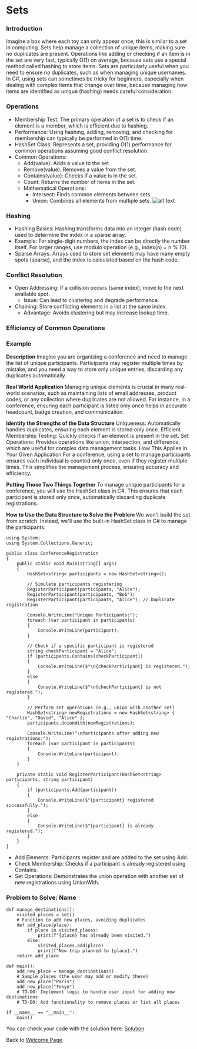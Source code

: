# Sets

### Introduction
Imagine a box where each toy can only appear once; this is similar to a set in computing. Sets help manage a collection of unique items, making sure no duplicates are present. Operations like adding or checking if an item is in the set are very fast, typically O(1) on average, because sets use a special method called hashing to store items. Sets are particularly useful when you need to ensure no duplicates, such as when managing unique usernames. In C#, using sets can sometimes be tricky for beginners, especially when dealing with complex items that change over time, because managing how items are identified as unique (hashing) needs careful consideration.


### Operations
- Membership Test: The primary operation of a set is to check if an element is a member, which is efficient due to hashing.
- Performance: Using hashing, adding, removing, and checking for membership can typically be performed in O(1) time.
 - HashSet Class: Represents a set, providing O(1) performance for common operations assuming good conflict resolution.
- Common Operations:
    - Add(value): Adds a value to the set
    - Remove(value): Removes a value from the set.
    - Contains(value): Checks if a value is in the set.
    - Count: Returns the number of items in the set.
    - Mathematical Operations:
        - Intersect: Finds common elements between sets.
        - Union: Combines all elements from multiple sets.
![alt text](pictures/queues.png.png)

### Hashing
- Hashing Basics: Hashing transforms data into an integer (hash code) used to determine the index in a sparse array.
- Example: For single-digit numbers, the index can be directly the number itself. For larger ranges, use modulo operation (e.g., index(n) = n % 10).
- Sparse Arrays: Arrays used to store set elements may have many empty spots (sparse), and the index is calculated based on the hash code.

### Conflict Resolution
- Open Addressing: If a collision occurs (same index), move to the next available spot.
    - Issue: Can lead to clustering and degrade performance.
- Chaining: Store conflicting elements in a list at the same index.
    - Advantage: Avoids clustering but may increase lookup time.

### Efficiency of Common Operations



### Example
**Description**
Imagine you are organizing a conference and need to manage the list of unique participants. Participants may register multiple times by mistake, and you need a way to store only unique entries, discarding any duplicates automatically.

**Real World Application**
Managing unique elements is crucial in many real-world scenarios, such as maintaining lists of email addresses, product codes, or any collection where duplicates are not allowed. For instance, in a conference, ensuring each participant is listed only once helps in accurate headcount, badge creation, and communication.

**Identify the Strengths of the Data Structure**
Uniqueness: Automatically handles duplicates, ensuring each element is stored only once.
Efficient Membership Testing: Quickly checks if an element is present in the set.
Set Operations: Provides operations like union, intersection, and difference, which are useful for complex data management tasks.
How This Applies in Your Given Application
For a conference, using a set to manage participants ensures each individual is counted only once, even if they register multiple times. This simplifies the management process, ensuring accuracy and efficiency.

**Putting Those Two Things Together**
To manage unique participants for a conference, you will use the HashSet<T> class in C#. This ensures that each participant is stored only once, automatically discarding duplicate registrations.

**How to Use the Data Structure to Solve the Problem**
We won't build the set from scratch. Instead, we'll use the built-in HashSet<T> class in C# to manage the participants.

    using System;
    using System.Collections.Generic;

    public class ConferenceRegistration
    {
        public static void Main(string[] args)
        {
            HashSet<string> participants = new HashSet<string>();

            // Simulate participants registering
            RegisterParticipant(participants, "Alice");
            RegisterParticipant(participants, "Bob");
            RegisterParticipant(participants, "Alice"); // Duplicate registration

            Console.WriteLine("Unique Participants:");
            foreach (var participant in participants)
            {
                Console.WriteLine(participant);
            }

            // Check if a specific participant is registered
            string checkParticipant = "Alice";
            if (participants.Contains(checkParticipant))
            {
                Console.WriteLine($"\n{checkParticipant} is registered.");
            }
            else
            {
                Console.WriteLine($"\n{checkParticipant} is not registered.");
            }

            // Perform set operations (e.g., union with another set)
            HashSet<string> newRegistrations = new HashSet<string> { "Charlie", "David", "Alice" };
            participants.UnionWith(newRegistrations);

            Console.WriteLine("\nParticipants after adding new registrations:");
            foreach (var participant in participants)
            {
                Console.WriteLine(participant);
            }
        }

        private static void RegisterParticipant(HashSet<string> participants, string participant)
        {
            if (participants.Add(participant))
            {
                Console.WriteLine($"{participant} registered successfully.");
            }
            else
            {
                Console.WriteLine($"{participant} is already registered.");
            }
        }
    }
- Add Elements: Participants register and are added to the set using Add.
- Check Membership: Checks if a participant is already registered using Contains.
- Set Operations: Demonstrates the union operation with another set of new registrations using UnionWith.



### Problem to Solve: Name
    def manage_destinations():
        visited_places = set()
        # Function to add new places, avoiding duplicates
        def add_place(place):
            if place in visited_places:
                print(f"{place} has already been visited.")
            else:
                visited_places.add(place)
                print(f"New trip planned to {place}.")
        return add_place

    def main():
        add_new_place = manage_destinations()
        # Sample places (the user may add or modify these)
        add_new_place("Paris")
        add_new_place("Tokyo")
        # TO-DO: Implement logic to handle user input for adding new destinations
        # TO-DO: Add functionality to remove places or list all places

    if __name__ == "__main__":
        main()


You can check your code with the solution here: [Solution](sets-problem-solution)

Back to [Welcome Page](0-welcome.md)